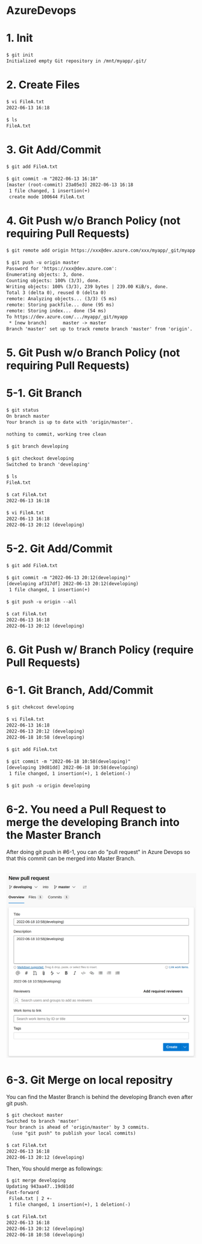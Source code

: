 # AzureDevops

# 1. Init
```
$ git init
Initialized empty Git repository in /mnt/myapp/.git/
```

# 2. Create Files
```
$ vi FileA.txt
2022-06-13 16:18

$ ls
FileA.txt
```

# 3. Git Add/Commit
```
$ git add FileA.txt 

$ git commit -m "2022-06-13 16:18"
[master (root-commit) 23a05e3] 2022-06-13 16:18
 1 file changed, 1 insertion(+)
 create mode 100644 FileA.txt
```
 
# 4. Git Push w/o Branch Policy (not requiring Pull Requests)
```
$ git remote add origin https://xxx@dev.azure.com/xxx/myapp/_git/myapp

$ git push -u origin master
Password for 'https://xxx@dev.azure.com': 
Enumerating objects: 3, done.
Counting objects: 100% (3/3), done.
Writing objects: 100% (3/3), 239 bytes | 239.00 KiB/s, done.
Total 3 (delta 0), reused 0 (delta 0)
remote: Analyzing objects... (3/3) (5 ms)
remote: Storing packfile... done (95 ms)
remote: Storing index... done (54 ms)
To https://dev.azure.com/.../myapp/_git/myapp
 * [new branch]      master -> master
Branch 'master' set up to track remote branch 'master' from 'origin'.
```

# 5. Git Push w/o Branch Policy (not requiring Pull Requests)
# 5-1. Git Branch
```
$ git status
On branch master
Your branch is up to date with 'origin/master'.

nothing to commit, working tree clean

$ git branch developing

$ git checkout developing
Switched to branch 'developing'

$ ls
FileA.txt

$ cat FileA.txt 
2022-06-13 16:18

$ vi FileA.txt
2022-06-13 16:18
2022-06-13 20:12 (developing)
```
# 5-2. Git Add/Commit
```
$ git add FileA.txt 

$ git commit -m "2022-06-13 20:12(developing)"
[developing af317df] 2022-06-13 20:12(developing)
 1 file changed, 1 insertion(+)

$ git push -u origin --all
 
$ cat FileA.txt 
2022-06-13 16:18
2022-06-13 20:12 (developing)
```

# 6. Git Push w/ Branch Policy (require Pull Requests)
# 6-1. Git Branch, Add/Commit
```
$ git chekcout developing

$ vi FileA.txt 
2022-06-13 16:18
2022-06-13 20:12 (developing)
2022-06-18 10:58 (developing)

$ git add FileA.txt 

$ git commit -m "2022-06-18 10:58(developing)"
[developing 19d81dd] 2022-06-18 10:58(developing)
 1 file changed, 1 insertion(+), 1 deletion(-)
 
$ git push -u origin developing
```

# 6-2. You need a Pull Request to merge the developing Branch into the Master Branch
After doing git push in #6-1, you can do "pull request" in Azure Devops so that this commit can be merged into Master Branch.

<br>
<img src="https://github.com/developer-onizuka/AzureDevops/blob/main/AzureDevops.png" width="640">
<br>

# 6-3. Git Merge on local repositry
You can find the Master Branch is behind the developing Branch even after git push.
```
$ git checkout master
Switched to branch 'master'
Your branch is ahead of 'origin/master' by 3 commits.
  (use "git push" to publish your local commits)

$ cat FileA.txt 
2022-06-13 16:18
2022-06-13 20:12 (developing)
```

Then, You should merge as followings:
```
$ git merge developing
Updating 943aa47..19d81dd
Fast-forward
 FileA.txt | 2 +-
 1 file changed, 1 insertion(+), 1 deletion(-)

$ cat FileA.txt 
2022-06-13 16:18
2022-06-13 20:12 (developing)
2022-06-18 10:58 (developing)
```

